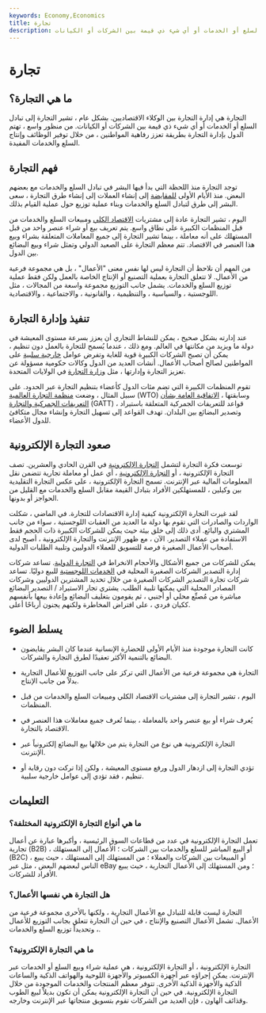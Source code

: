 ```yaml
---
keywords: Economy,Economics
title: تجارة
description: تشير التجارة إلى تبادل السلع أو الخدمات أو أي شيء ذي قيمة بين الشركات أو الكيانات.
---
```


# تجارة
## ما هي التجارة؟

التجارة هي إدارة التجارة بين الوكلاء الاقتصاديين. بشكل عام ، تشير التجارة إلى تبادل السلع أو الخدمات أو أي شيء ذي قيمة بين الشركات أو الكيانات. من منظور واسع ، تهتم الدول بإدارة التجارة بطريقة تعزز رفاهية المواطنين ، من خلال توفير الوظائف وإنتاج السلع والخدمات المفيدة.

## فهم التجارة

توجد التجارة منذ اللحظة التي بدأ فيها البشر في تبادل السلع والخدمات مع بعضهم البعض. منذ الأيام الأولى [للمقايضة](/barter) إلى إنشاء العملات إلى إنشاء طرق التجارة ، سعى البشر إلى طرق لتبادل السلع والخدمات وبناء عملية توزيع حول عملية القيام بذلك.

اليوم ، تشير التجارة عادة إلى مشتريات [الاقتصاد الكلي](/macroeconomics) ومبيعات السلع والخدمات من قبل المنظمات الكبيرة على نطاق واسع. يتم تعريف بيع أو شراء عنصر واحد من قبل المستهلك على أنه معاملة ، بينما تشير التجارة إلى جميع المعاملات المتعلقة بشراء وبيع هذا العنصر في الاقتصاد. تتم معظم التجارة على الصعيد الدولي وتمثل شراء وبيع البضائع بين الدول.

من المهم أن نلاحظ أن التجارة ليس لها نفس معنى "الأعمال" ، بل هي مجموعة فرعية من الأعمال. لا تتعلق التجارة بعملية التصنيع أو الإنتاج الخاصة بالعمل ولكن فقط عملية توزيع السلع والخدمات. يشمل جانب التوزيع مجموعة واسعة من المجالات ، مثل اللوجستية ، والسياسية ، والتنظيمية ، والقانونية ، والاجتماعية ، والاقتصادية.

## تنفيذ وإدارة التجارة

عند إدارته بشكل صحيح ، يمكن للنشاط التجاري أن يعزز بسرعة مستوى المعيشة في دولة ما ويزيد من مكانتها في العالم. ومع ذلك ، عندما يُسمح للتجارة بالعمل دون تنظيم ، يمكن أن تصبح الشركات الكبيرة قوية للغاية وتفرض عوامل [خارجية سلبية](/externality) على المواطنين لصالح أصحاب الأعمال. أنشأت العديد من الدول وكالات حكومية مسؤولة عن تعزيز التجارة وإدارتها ، مثل [وزارة التجارة](/department-of-commerce) في الولايات المتحدة.

تقوم المنظمات الكبيرة التي تضم مئات الدول كأعضاء بتنظيم التجارة عبر الحدود. على سبيل المثال ، وضعت [منظمة التجارة العالمية](/wto) (WTO) وسابقتها ، [الاتفاقية العامة بشأن التعريفات الجمركية والتجارة](/gatt) (GATT) ، قواعد للتعريفات الجمركية المتعلقة باستيراد وتصدير البضائع بين البلدان. تهدف القواعد إلى تسهيل التجارة وإنشاء مجال متكافئ للدول الأعضاء.

## صعود التجارة الإلكترونية

توسعت فكرة التجارة لتشمل [التجارة الإلكترونية](/ecommerce) في القرن الحادي والعشرين. تصف التجارة الإلكترونية ، أو [التجارة الإلكترونية](/ecommerce) ، أي عمل أو معاملة تجارية تتضمن نقل المعلومات المالية عبر الإنترنت. تسمح التجارة الإلكترونية ، على عكس التجارة التقليدية بين وكيلين ، للمستهلكين الأفراد بتبادل القيمة مقابل السلع والخدمات مع القليل من الحواجز أو بدونها.

لقد غيرت التجارة الإلكترونية كيفية إدارة الاقتصادات للتجارة. في الماضي ، شكلت الواردات والصادرات التي تقوم بها دولة ما العديد من العقبات اللوجستية ، سواء من جانب المشتري والبائع. أدى ذلك إلى خلق بيئة حيث يمكن للشركات الكبيرة ذات الحجم فقط الاستفادة من عملاء التصدير. الآن ، مع ظهور الإنترنت والتجارة الإلكترونية ، أصبح لدى أصحاب الأعمال الصغيرة فرصة للتسويق للعملاء الدوليين وتلبية الطلبات الدولية.

يمكن للشركات من جميع الأشكال والأحجام الانخراط في [التجارة الدولية](/international-commerce). تساعد شركات إدارة التصدير الشركات الصغيرة المحلية في [الخدمات اللوجستية](/logistics) للبيع دوليًا. تساعد شركات تجارة التصدير الشركات الصغيرة من خلال تحديد المشترين الدوليين وشركات المصادر المحلية التي يمكنها تلبية الطلب. يشتري تجار الاستيراد / التصدير البضائع مباشرة من مُصنِّع محلي أو أجنبي ، ثم يقومون بتغليف البضائع وإعادة بيعها بأنفسهم ككيان فردي ، على افتراض المخاطرة ولكنهم يجنون أرباحًا أعلى.

## يسلط الضوء

- كانت التجارة موجودة منذ الأيام الأولى للحضارة الإنسانية عندما كان البشر يقايضون البضائع بالتنمية الأكثر تعقيدًا لطرق التجارة والشركات.

- التجارة هي مجموعة فرعية من الأعمال التي تركز على جانب التوزيع للأعمال التجارية بدلاً من جانب الإنتاج.

- اليوم ، تشير التجارة إلى مشتريات الاقتصاد الكلي ومبيعات السلع والخدمات من قبل المنظمات.

- يُعرف شراء أو بيع عنصر واحد بالمعاملة ، بينما تُعرف جميع معاملات هذا العنصر في الاقتصاد بالتجارة.

- التجارة الإلكترونية هي نوع من التجارة يتم من خلالها بيع البضائع إلكترونياً عبر الإنترنت.

- تؤدي التجارة إلى ازدهار الدول ورفع مستوى المعيشة ، ولكن إذا تركت دون رقابة أو تنظيم ، فقد تؤدي إلى عوامل خارجية سلبية.

## التعليمات

### ما هي أنواع التجارة الإلكترونية المختلفة؟

تعمل التجارة الإلكترونية في عدد من قطاعات السوق الرئيسية ، وأكبرها عبارة عن أعمال تجارية (B2B) ، أو البيع المباشر للسلع والخدمات بين الشركات ؛ الأعمال إلى المستهلك (B2C) ، أو المبيعات بين الشركات والعملاء ؛ من المستهلك إلى المستهلك ، حيث يبيع الناس لبعضهم البعض ، مثل عبر eBay ؛ ومن المستهلك إلى الأعمال التجارية ، حيث يبيع الأفراد للشركات.

### هل التجارة هي نفسها الأعمال؟

التجارة ليست قابلة للتبادل مع الأعمال التجارية ، ولكنها بالأحرى مجموعة فرعية من الأعمال. تشمل الأعمال التصنيع والإنتاج ، في حين أن التجارة تتعلق بجانب التوزيع للأعمال ، وتحديداً توزيع السلع والخدمات.

### ما هي التجارة الإلكترونية؟

التجارة الإلكترونية ، أو التجارة الإلكترونية ، هي عملية شراء وبيع السلع أو الخدمات عبر الإنترنت. يمكن إجراؤه عبر أجهزة الكمبيوتر والأجهزة اللوحية والهواتف الذكية والساعات الذكية والأجهزة الذكية الأخرى. تتوفر معظم المنتجات والخدمات الموجودة من خلال التجارة الإلكترونية. في حين أن التجارة الإلكترونية يمكن أن تكون بديلاً لبيع الطوب وقذائف الهاون ، فإن العديد من الشركات تقوم بتسويق منتجاتها عبر الإنترنت وخارجه.


